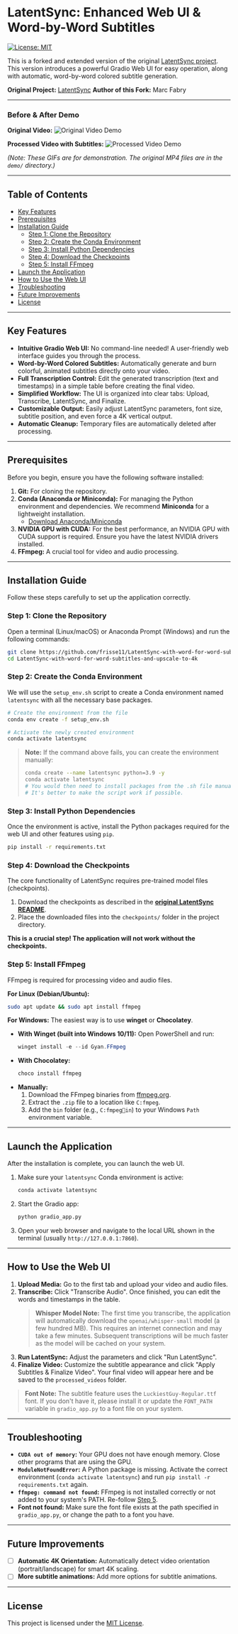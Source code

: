 # LatentSync: Enhanced Web UI & Word-by-Word Subtitles

[![License: MIT](https://img.shields.io/badge/License-MIT-yellow.svg)](https://opensource.org/licenses/MIT)

This is a forked and extended version of the original [LatentSync project](https://github.com/Yingqing-Pei/LatentSync). This version introduces a powerful Gradio Web UI for easy operation, along with automatic, word-by-word colored subtitle generation.

**Original Project:** [LatentSync](https://github.com/Yingqing-Pei/LatentSync)
**Author of this Fork:** Marc Fabry

---

### Before & After Demo

**Original Video:**
![Original Video Demo](demo/before.gif)

**Processed Video with Subtitles:**
![Processed Video Demo](demo/after.gif)

*(Note: These GIFs are for demonstration. The original MP4 files are in the `demo/` directory.)*

---

## Table of Contents

*   [Key Features](#key-features)
*   [Prerequisites](#prerequisites)
*   [Installation Guide](#installation-guide)
    *   [Step 1: Clone the Repository](#step-1-clone-the-repository)
    *   [Step 2: Create the Conda Environment](#step-2-create-the-conda-environment)
    *   [Step 3: Install Python Dependencies](#step-3-install-python-dependencies)
    *   [Step 4: Download the Checkpoints](#step-4-download-the-checkpoints)
    *   [Step 5: Install FFmpeg](#step-5-install-ffmpeg)
*   [Launch the Application](#launch-the-application)
*   [How to Use the Web UI](#how-to-use-the-web-ui)
*   [Troubleshooting](#troubleshooting)
*   [Future Improvements](#future-improvements)
*   [License](#license)

---

## Key Features

*   **Intuitive Gradio Web UI:** No command-line needed! A user-friendly web interface guides you through the process.
*   **Word-by-Word Colored Subtitles:** Automatically generate and burn colorful, animated subtitles directly onto your video.
*   **Full Transcription Control:** Edit the generated transcription (text and timestamps) in a simple table before creating the final video.
*   **Simplified Workflow:** The UI is organized into clear tabs: Upload, Transcribe, LatentSync, and Finalize.
*   **Customizable Output:** Easily adjust LatentSync parameters, font size, subtitle position, and even force a 4K vertical output.
*   **Automatic Cleanup:** Temporary files are automatically deleted after processing.

---

## Prerequisites

Before you begin, ensure you have the following software installed:

1.  **Git:** For cloning the repository.
2.  **Conda (Anaconda or Miniconda):** For managing the Python environment and dependencies. We recommend **Miniconda** for a lightweight installation.
    *   [Download Anaconda/Miniconda](https://docs.conda.io/en/latest/miniconda.html)
3.  **NVIDIA GPU with CUDA:** For the best performance, an NVIDIA GPU with CUDA support is required. Ensure you have the latest NVIDIA drivers installed.
4.  **FFmpeg:** A crucial tool for video and audio processing.

---

## Installation Guide

Follow these steps carefully to set up the application correctly.

### Step 1: Clone the Repository

Open a terminal (Linux/macOS) or Anaconda Prompt (Windows) and run the following commands:

```bash
git clone https://github.com/frisse11/LatentSync-with-word-for-word-subtitles-and-upscale-to-4k.git
cd LatentSync-with-word-for-word-subtitles-and-upscale-to-4k
```

### Step 2: Create the Conda Environment

We will use the `setup_env.sh` script to create a Conda environment named `latentsync` with all the necessary base packages.

```bash
# Create the environment from the file
conda env create -f setup_env.sh

# Activate the newly created environment
conda activate latentsync
```

> **Note:** If the command above fails, you can create the environment manually:
> ```bash
> conda create --name latentsync python=3.9 -y
> conda activate latentsync
> # You would then need to install packages from the .sh file manually.
> # It's better to make the script work if possible.
> ```

### Step 3: Install Python Dependencies

Once the environment is active, install the Python packages required for the web UI and other features using `pip`.

```bash
pip install -r requirements.txt
```

### Step 4: Download the Checkpoints

The core functionality of LatentSync requires pre-trained model files (checkpoints).

1.  Download the checkpoints as described in the **[original LatentSync README](https://github.com/Yingqing-Pei/LatentSync#installation)**.
2.  Place the downloaded files into the `checkpoints/` folder in the project directory.

**This is a crucial step! The application will not work without the checkpoints.**

### Step 5: Install FFmpeg

FFmpeg is required for processing video and audio files.

**For Linux (Debian/Ubuntu):**
```bash
sudo apt update && sudo apt install ffmpeg
```

**For Windows:**
The easiest way is to use **winget** or **Chocolatey**.

*   **With Winget (built into Windows 10/11):**
    Open PowerShell and run:
    ```powershell
    winget install -e --id Gyan.FFmpeg
    ```
*   **With Chocolatey:**
    ```powershell
    choco install ffmpeg
    ```
*   **Manually:**
    1.  Download the FFmpeg binaries from [ffmpeg.org](https://ffmpeg.org/download.html).
    2.  Extract the `.zip` file to a location like `C:fmpeg`.
    3.  Add the `bin` folder (e.g., `C:fmpegin`) to your Windows `Path` environment variable.

---

## Launch the Application

After the installation is complete, you can launch the web UI.

1.  Make sure your `latentsync` Conda environment is active:
    ```bash
    conda activate latentsync
    ```
2.  Start the Gradio app:
    ```bash
    python gradio_app.py
    ```
3.  Open your web browser and navigate to the local URL shown in the terminal (usually `http://127.0.0.1:7860`).

---

## How to Use the Web UI

1.  **Upload Media:** Go to the first tab and upload your video and audio files.
2.  **Transcribe:** Click "Transcribe Audio". Once finished, you can edit the words and timestamps in the table.
    > **Whisper Model Note:** The first time you transcribe, the application will automatically download the `openai/whisper-small` model (a few hundred MB). This requires an internet connection and may take a few minutes. Subsequent transcriptions will be much faster as the model will be cached on your system.
3.  **Run LatentSync:** Adjust the parameters and click "Run LatentSync".
4.  **Finalize Video:** Customize the subtitle appearance and click "Apply Subtitles & Finalize Video". Your final video will appear here and be saved to the `processed_videos` folder.

> **Font Note:** The subtitle feature uses the `LuckiestGuy-Regular.ttf` font. If you don't have it, please install it or update the `FONT_PATH` variable in `gradio_app.py` to a font file on your system.

---

## Troubleshooting

*   **`CUDA out of memory`:** Your GPU does not have enough memory. Close other programs that are using the GPU.
*   **`ModuleNotFoundError`:** A Python package is missing. Activate the correct environment (`conda activate latentsync`) and run `pip install -r requirements.txt` again.
*   **`ffmpeg: command not found`:** FFmpeg is not installed correctly or not added to your system's PATH. Re-follow [Step 5](#step-5-install-ffmpeg).
*   **Font not found:** Make sure the font file exists at the path specified in `gradio_app.py`, or change the path to a font you have.

---

## Future Improvements

*   [ ] **Automatic 4K Orientation:** Automatically detect video orientation (portrait/landscape) for smart 4K scaling.
*   [ ] **More subtitle animations:** Add more options for subtitle animations.

---

## License

This project is licensed under the [MIT License](LICENSE).